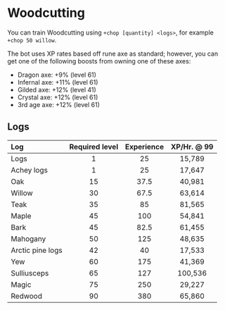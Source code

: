 # Woodcutting

You can train Woodcutting using `+chop [quantity] <logs>`, for example `+chop 50 willow`.

The bot uses XP rates based off rune axe as standard; however, you can get one of the following boosts from owning one of these axes:

* Dragon axe: +9% \(level 61\)
* Infernal axe: +11% \(level 61\)
* Gilded axe: +12% \(level 41\)
* Crystal axe: +12% \(level 61\)
* 3rd age axe: +12% \(level 61\)

## Logs

| **Log** | **Required level** | Experience | XP/Hr. @ 99 |
| :--- | :---: | :---: | :---: |
| Logs | 1 | 25 | 15,789 |
| Achey logs | 1 | 25 | 17,647 |
| Oak | 15 | 37.5 | 40,981 |
| Willow | 30 | 67.5 | 63,614 |
| Teak | 35 | 85 | 81,565 |
| Maple | 45 | 100 | 54,841 |
| Bark | 45 | 82.5 | 61,455 |
| Mahogany | 50 | 125 | 48,635 |
| Arctic pine logs | 42 | 40 | 17,533 |
| Yew | 60 | 175 | 41,369 |
| Sulliusceps | 65 | 127 | 100,536 |
| Magic | 75 | 250 | 29,227 |
| Redwood | 90 | 380 | 65,860 |

